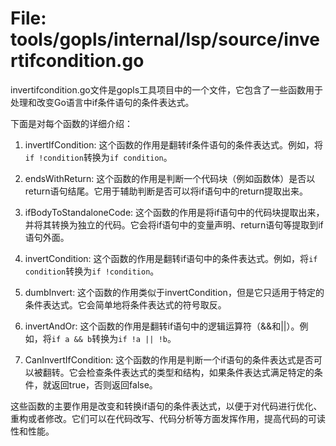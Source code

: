 # File: tools/gopls/internal/lsp/source/invertifcondition.go

invertifcondition.go文件是gopls工具项目中的一个文件，它包含了一些函数用于处理和改变Go语言中if条件语句的条件表达式。

下面是对每个函数的详细介绍：

1. invertIfCondition:
   这个函数的作用是翻转if条件语句的条件表达式。例如，将`if !condition`转换为`if condition`。

2. endsWithReturn:
   这个函数的作用是判断一个代码块（例如函数体）是否以return语句结尾。它用于辅助判断是否可以将if语句中的return提取出来。

3. ifBodyToStandaloneCode:
   这个函数的作用是将if语句中的代码块提取出来，并将其转换为独立的代码。它会将if语句中的变量声明、return语句等提取到if语句外面。

4. invertCondition:
   这个函数的作用是翻转if语句中的条件表达式。例如，将`if condition`转换为`if !condition`。

5. dumbInvert:
   这个函数的作用类似于invertCondition，但是它只适用于特定的条件表达式。它会简单地将条件表达式的符号取反。

6. invertAndOr:
   这个函数的作用是翻转if语句中的逻辑运算符（&&和||）。例如，将`if a && b`转换为`if !a || !b`。

7. CanInvertIfCondition:
   这个函数的作用是判断一个if语句的条件表达式是否可以被翻转。它会检查条件表达式的类型和结构，如果条件表达式满足特定的条件，就返回true，否则返回false。

这些函数的主要作用是改变和转换if语句的条件表达式，以便于对代码进行优化、重构或者修改。它们可以在代码改写、代码分析等方面发挥作用，提高代码的可读性和性能。

